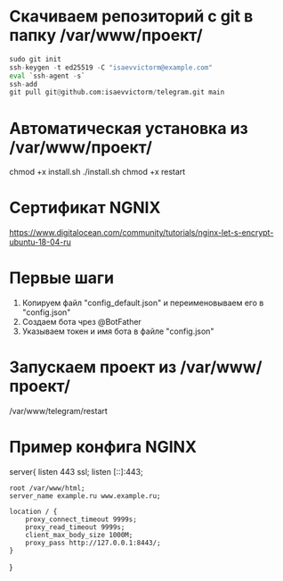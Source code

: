 # Скачиваем репозиторий с git в папку /var/www/проект/
```python
sudo git init
ssh-keygen -t ed25519 -C "isaevvictorm@example.com"
eval `ssh-agent -s`
ssh-add
git pull git@github.com:isaevvictorm/telegram.git main
```
# Автоматическая установка из /var/www/проект/
chmod +x install.sh
./install.sh
chmod +x restart

# Сертификат NGNIX
https://www.digitalocean.com/community/tutorials/nginx-let-s-encrypt-ubuntu-18-04-ru

# Первые шаги
1. Копируем файл "config_default.json" и переименовываем его в "config.json"
2. Создаем бота чрез @BotFather
3. Указываем токен и имя бота в файле "config.json"

# Запускаем проект из /var/www/проект/
/var/www/telegram/restart

# Пример конфига NGINX
server{
	listen 443 ssl;
	listen [::]:443;

	root /var/www/html;
	server_name example.ru www.example.ru;

	location / {
		proxy_connect_timeout 9999s;
		proxy_read_timeout 9999s;
		client_max_body_size 1000M;
		proxy_pass http://127.0.0.1:8443/;
	}
}